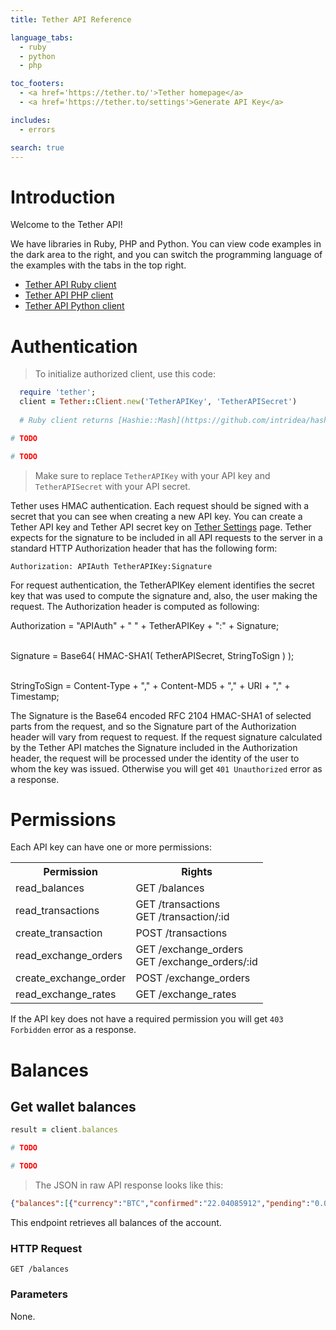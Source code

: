 ```yaml
---
title: Tether API Reference

language_tabs:
  - ruby
  - python
  - php

toc_footers:
  - <a href='https://tether.to/'>Tether homepage</a>
  - <a href='https://tether.to/settings'>Generate API Key</a>

includes:
  - errors

search: true
---
```


# Introduction

Welcome to the Tether API!

We have libraries in Ruby, PHP and Python. You can view code examples in the dark area to the right, and you can switch the programming language of the examples with the tabs in the top right.

- [Tether API Ruby client](https://github.com/WebLogicNow/tether-api-client-ruby/)
- [Tether API PHP client](https://github.com/WebLogicNow/tether-api-client-php/)
- [Tether API Python client](https://github.com/WebLogicNow/tether-api-client-python/)

# Authentication

> To initialize authorized client, use this code:

```ruby
  require 'tether';
  client = Tether::Client.new('TetherAPIKey', 'TetherAPISecret')
  
  # Ruby client returns [Hashie::Mash](https://github.com/intridea/hashie) object on API requests.
```

```php
# TODO
```

```python
# TODO
```

> Make sure to replace `TetherAPIKey` with your API key and `TetherAPISecret` with your API secret.

Tether uses HMAC authentication. Each request should be signed with a secret that you can see when creating a new API key.
You can create a Tether API key and Tether API secret key on [Tether Settings](https://tether.to/settings) page. 
Tether expects for the signature to be included in all API requests to the server in a standard HTTP Authorization header that has the following form:

`Authorization: APIAuth TetherAPIKey:Signature`

For request authentication, the TetherAPIKey element identifies the secret key that was used to compute the signature and, also, the user making the request.
The Authorization header is computed as following:

<aside>
  Authorization = "APIAuth" + " " + TetherAPIKey + ":" + Signature;<br><br>
  
  Signature = Base64( HMAC-SHA1( TetherAPISecret, StringToSign ) );<br><br>
  
  StringToSign = Content-Type + "," +	Content-MD5 + "," +	URI + "," + Timestamp;
</aside>

The Signature is the Base64 encoded RFC 2104 HMAC-SHA1 of selected parts from the request, and so the Signature part of the Authorization header will vary from request to request. 
If the request signature calculated by the Tether API matches the Signature included in the Authorization header, the request will be processed under the identity of 
the user to whom the key was issued. Otherwise you will get `401 Unauthorized` error as a response.

# Permissions

Each API key can have one or more permissions:

<table>
<tr><th>Permission</th><th>Rights</th></tr>
<tr><td>read_balances</td><td>GET /balances</td></tr>
<tr><td>read_transactions</td><td>GET /transactions<br>GET /transaction/:id</td></tr>
<tr><td>create_transaction</td><td>POST /transactions</td></tr>
<tr><td>read_exchange_orders</td><td>GET /exchange_orders<br>GET /exchange_orders/:id</td></tr>
<tr><td>create_exchange_order</td><td>POST /exchange_orders</td></tr>
<tr><td>read_exchange_rates</td><td>GET /exchange_rates</td></tr>
</table>

If the API key does not have a required permission you will get `403 Forbidden` error as a response.


# Balances

## Get wallet balances

```ruby
result = client.balances
```

```php
# TODO
```

```python
# TODO
```

> The JSON in raw API response looks like this:

```json
{"balances":[{"currency":"BTC","confirmed":"22.04085912","pending":"0.0"},{"currency":"THR","confirmed":"5.56923451","pending":"0.0"}]}
```

This endpoint retrieves all balances of the account.

### HTTP Request

`GET /balances`

### Parameters

None.



